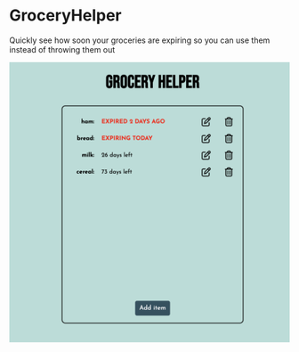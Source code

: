 # GroceryHelper
Quickly see how soon your groceries are expiring so you can use them instead of throwing them out

![cover image](grocery-helper-cover.png)
